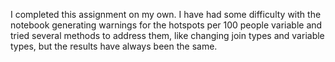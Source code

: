 I completed this assignment on my own. 
I have had some difficulty with the notebook generating warnings for the hotspots per 100 people variable and tried several methods to address them, like changing join types and variable types, but the results have always been the same.
